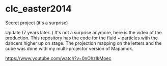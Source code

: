 clc_easter2014
==============

Secret project (it's a surprise)

Update (7 years later..) It's not a surprise anymore, here is the video of the production. This repository has the code for the fluid + particles with the dancers higher up on stage.
The projection mapping on the letters and the cube was done with my multi-projector version of Mapamok. 

https://www.youtube.com/watch?v=0nOhzIkMoec
